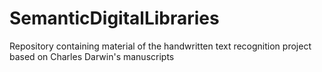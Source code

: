 # SemanticDigitalLibraries
Repository containing material of the handwritten text recognition project based on Charles Darwin's manuscripts
